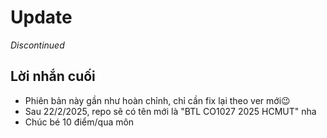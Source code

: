 # Update

*Discontinued*

## Lời nhắn cuối
 
- Phiên bản này gần như hoàn chỉnh, chỉ cần fix lại theo ver mới😉
- Sau 22/2/2025, repo sẽ có tên mới là "BTL CO1027 2025 HCMUT" nha
- Chúc bé 10 điểm/qua môn
